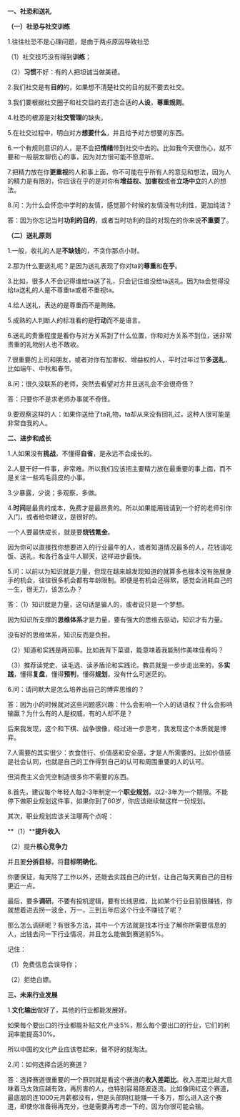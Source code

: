 **一、社恐和送礼**

**（一）社恐与社交训练**

1.往往社恐不是心理问题，是由于两点原因导致社恐

（1）社交技巧没有得到**训练**；

（2）**习惯**不好：有的人把坦诚当做美德。

2.我们社交是有**目的**的，如果想不清楚社交的目的就不要去社交。

3.我们要根据社交圈子和社交目的去打造合适的**人设**，**尊重规则**。

4.社恐的根源是对**社交管理**的缺失。

5.在社交过程中，明白对方**想要什么**，并且给予对方想要的东西。

6.一个有规则意识的人，是不会把**情绪**带到社交中去的。比如我今天很伤心，就不要和一般朋友聊伤心的事，因为对方很可能不愿意听。

7.把精力放在你**更重视**的人和事上面，你不可能在乎所有人的意见和想法，因为人的精力是有限的，你应该在乎的是对你有**增益权、加害权**或者**立场中立**的人的想法。

8.问：为什么会怀恋中学时的友情，感觉那个时候的友情没有功利性，更加纯洁？

答：因为你忘记当时**功利的目的**，或者当时功利的目的对现在的你来说**不重要**了。

**（二）送礼原则**

1.一般，收礼的人是**不缺钱**的，不贪你那点小财。

2.那为什么要送礼呢？是因为送礼表现了你对ta的**尊重**和**在乎**。

3.比如，很多人不会记得谁给ta送了礼，只会记住谁没给ta送礼。因为ta会觉得没给ta送礼的人是不尊重ta或者不重视ta。

4.给人送礼，表达的是尊重而不是贿赂。

5.成熟的人判断人的标准看的是**行动**而不是语言。

6.送礼的贵重程度是看你与对方关系到了什么位置，你和对方关系不到位，送非常贵重的礼物别人也不敢收。

7.很重要的上司和朋友，或者对你有加害权、增益权的人，平时过年过节**多送礼**，比如端午、中秋和春节。

8.问：很久没联系的老师，突然去看望对方并且送礼会不会很奇怪？

答：只要你不是求老师办事就不奇怪。

9.要观察这样的人：如果你送给了ta礼物，ta却从来没有回礼过，这种人很可能是非常自我的人。

**二、进步和成长**

1.人如果没有**挑战**，不懂得**自省**，是永远不会成长的。

2.人要干好一件事，非常难。所以我们应该把主要精力放在最重要的事上面，而不是关注一些鸡毛蒜皮的小事。

3.少暴露，少说；多观察，多做。

4.**时间**是最贵的成本，免费才是最昂贵的。所以如果能用钱请到一个好的老师引你入门，或者给你建议，是很好的。

一个人要最快成长，就是要**烧钱氪金**。

因为你可以直接找你想要进入的行业最牛的人，或者知道情况最多的人，花钱请吃饭、送礼，和各行各业牛人聊天，这样进步最快。

5.问：以前以为知识就是力量，但现在越来越发现知道的就算多也根本没有施展身手的机会，往往很多机会都有年龄限制。即便是有机会还得熬，感觉会消耗自己的一生，很无力，该怎么办？

答：（1）知识就是力量，这句话是骗人的，或者说只是一个梦想。

因为知识所支撑的**思维体系**才是力量，要有强大的思维去驱动，知识才有力量。

没有好的思维体系，知识反而是负担。

（2）知道和实践是两回事。比如我背下菜谱，能意味着我能制作美味佳肴吗？

（3）推荐读党史、读毛选、读矛盾论和实践论。教员就是一步步走出来的，多**实践**，懂得**复盘**，懂得**预判**，懂得**规划**，没有什么可迷茫的。

6.问：请问默大是怎么培养出自己的博弈思维的？

答：因为小的时候就对这些问题感兴趣：什么会影响一个人的话语权？什么会影响输赢？为什么有的人是权威，有的人却不是？

后来我发现，这个和下棋、战争很像，经过进一步思考，我发现这个本质就是博弈。

7.人需要的其实很少：衣食住行、价值感和安全感，才是人所需要的。比如价值感是社会认同，也就是自己的工作得到自己的认可和周围重要的人的认可。

但消费主义会凭空制造很多你不需要的东西。

8.首先，建议每个年轻人每2-3年制定一个**职业规划**，以2-3年为一个期限。不能停下做职业规划这件事，如果你到了60岁，你应该继续做这样一份规划。

其次，职业规划应该关注哪两个点呢：

**（1）****提升收入**

（2）提升**核心竞争力**

并且要**分拆目标**，将**目标明确化**。

你要保证，每天除了工作以外，还能去实践自己的计划，让自己每天离自己的目标更近一点。

最后，要多**调研**。不要有投机逻辑，要有长线思维，比如某个行业目前很赚钱，你就想着进去捞一波金，万一，三到五年后这个行业不赚钱了呢？

那么怎么调研呢？有很多方法，其中一个方法就是找本行业了解你所需要信息的人，出钱去问一下行业情况，并且怎么能做到赛道前5%。

记住：

（1）免费信息会误导你；

（2）拒绝白嫖。

**三、未来行业发展**

1.**文化输出**做好了，其他的行业都能发展好。

如果每个要出口的行业都能补贴文化产业5%，那么每个要出口的行业，它们的利润率能提高30%。

所以中国的文化产业应该卷起来，做不好的就淘汰。

2.问：如何选择合适的赛道？

答：选择赛道很重要的一个原则就是看这个赛道的**收入差距比**。收入差距比越大意味着马太效应越有效，再厉害的人，也特别容易随波逐流。比如像网红这个赛道，最底层的连1000元月薪都没有，但是头部网红能赚一千多万，那么进入这个赛道，即使你准备得再充分，也是需要再考虑一下的，因为你很可能会输。
